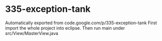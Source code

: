 # 335-exception-tank
Automatically exported from code.google.com/p/335-exception-tank
First import the whole project into eclipse. 
Then run main under src/View/MasterView.java
